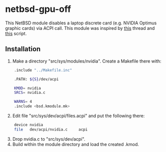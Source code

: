 # netbsd-gpu-off

This NetBSD module disables a laptop discrete card (e.g. NVIDIA Optimus graphic cards) via ACPI call. This module
was inspired by
[this](https://mail-index.netbsd.org/netbsd-users/2012/05/30/msg010741.html)
thread and [this](https://github.com/ahacking/freebsd-gpu-off) script.

## Installation

1. Make a directory "src/sys/modules/nvidia". Create a Makefile there with:
```sh
    .include "../Makefile.inc"

    .PATH: ${S}/dev/acpi

    KMOD= nvidia
    SRCS= nvidia.c

    WARNS= 4
    .include <bsd.kmodule.mk>
```

2. Edit file "src/sys/dev/acpi/files.acpi" and put the following there:

```sh
    device nvidia
    file   dev/acpi/nvidia.c     acpi
```

3. Drop nvidia.c to "src/sys/dev/acpi".
4. Build within the module directory and load the created .kmod.
